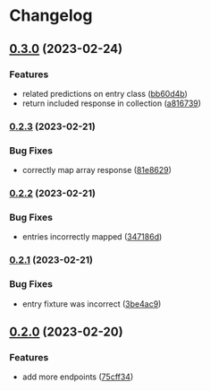 # Changelog

## [0.3.0](https://www.github.com/troyizzle/prizepicks/compare/v0.2.3...v0.3.0) (2023-02-24)


### Features

* related predictions on entry class ([bb60d4b](https://www.github.com/troyizzle/prizepicks/commit/bb60d4bdbeb346659df22caef897a4a81f5268cc))
* return included response in collection ([a816739](https://www.github.com/troyizzle/prizepicks/commit/a8167393304415e483b9155019527e527d5503c8))

### [0.2.3](https://www.github.com/troyizzle/prizepicks/compare/v0.2.2...v0.2.3) (2023-02-21)


### Bug Fixes

* correctly map array response ([81e8629](https://www.github.com/troyizzle/prizepicks/commit/81e862967bbd53cc1bd852f1a2c9e900dea9d4e6))

### [0.2.2](https://www.github.com/troyizzle/prizepicks/compare/v0.2.1...v0.2.2) (2023-02-21)


### Bug Fixes

* entries incorrectly mapped ([347186d](https://www.github.com/troyizzle/prizepicks/commit/347186d7d0889ad5dbc149a94741b4b42375e36c))

### [0.2.1](https://www.github.com/troyizzle/prizepicks/compare/v0.2.0...v0.2.1) (2023-02-21)


### Bug Fixes

* entry fixture was incorrect ([3be4ac9](https://www.github.com/troyizzle/prizepicks/commit/3be4ac9376f4c45ac1f5043e6969cb0fe0d5a13f))

## [0.2.0](https://www.github.com/troyizzle/prizepicks/compare/v0.1.0...v0.2.0) (2023-02-20)


### Features

* add more endpoints ([75cff34](https://www.github.com/troyizzle/prizepicks/commit/75cff345d2be7d76535db484a3ea0c6bffb436ff))
